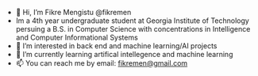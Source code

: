 - 👋 Hi, I’m Fikre Mengistu @fikremen
- Im a 4th year undergraduate student at Georgia Institute of Technology persuing a B.S. in Computer Science with concentrations in Intelligence and Computer Informational Systems
- 👀 I’m interested in back end and machine learning/AI projects
- 🌱 I’m currently learning artifical intellegence and machine learning
- 📫 You can reach me by email: fikremen@gmail.com

<!---
fikremen/fikremen is a ✨ special ✨ repository because its `README.md` (this file) appears on your GitHub profile.
You can click the Preview link to take a look at your changes.
--->
